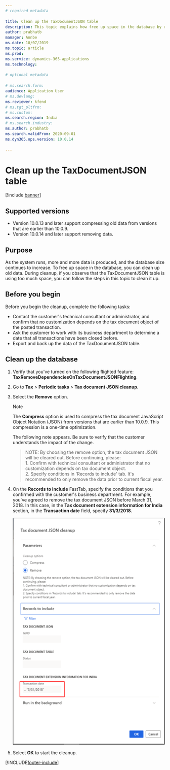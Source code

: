 ```yaml
---
# required metadata

title: Clean up the TaxDocumentJSON table 
description: This topic explains how free up space in the database by removing old data from the TaxDocumentJSON table.
author: prabhatb
manager: Annbe
ms.date: 10/07/2019
ms.topic: article
ms.prod: 
ms.service: dynamics-365-applications
ms.technology: 

# optional metadata

# ms.search.form: 
audience: Application User
# ms.devlang: 
ms.reviewer: kfend
# ms.tgt_pltfrm: 
# ms.custom: 
ms.search.region: India
# ms.search.industry: 
ms.author: prabhatb
ms.search.validFrom: 2020-09-01
ms.dyn365.ops.version: 10.0.14

---
```


# Clean up the TaxDocumentJSON table

[!include [banner](../includes/banner.md)]

## Supported versions

- Version 10.0.13 and later support compressing old data from versions that are earlier than 10.0.9.
- Version 10.0.14 and later support removing data.

## Purpose

As the system runs, more and more data is produced, and the database size continues to increase. To free up space in the database, you can clean up old data. During cleanup, if you observe that the TaxDocumentJSON table is using too much space, you can follow the steps in this topic to clean it up.

## Before you begin

Before you begin the cleanup, complete the following tasks:

- Contact the customer's technical consultant or administrator, and confirm that no customization depends on the tax document object of the posted transaction.
- Ask the customer to work with its business department to determine a date that all transactions have been closed before.
- Export and back up the data of the TaxDocumentJSON table.

## Clean up the database

1. Verify that you've turned on the following flighted feature: **TaxRemoveDependenciesOnTaxDocumentJSONFlighting**.
2. Go to **Tax** \> **Periodic tasks** \> **Tax document JSON cleanup**. 
3. Select the **Remove** option.

    > [!NOTE]
    > The **Compress** option is used to compress the tax document JavaScript Object Notation (JSON) from versions that are earlier than 10.0.9. This compression is a one-time optimization.

    The following note appears. Be sure to verify that the customer understands the impact of the change.

    > NOTE: By choosing the remove option, the tax document JSON will be cleared out. Before continuing, please:  
    > 1\. Confirm with technical consultant or administrator that no customization depends on tax document object.  
    > 2\. Specify conditions in 'Records to include' tab. It's recommended to only remove the data prior to current fiscal year.

4. On the **Records to include** FastTab, specify the conditions that you confirmed with the customer's business department. For example, you've agreed to remove the tax document JSON before March 31, 2018. In this case, in the **Tax document extension information for India** section, in the **Transaction date** field, specify **31/3/2018**.

    ![Transaction date field in the Tax document extension information for India section](media/tax-document-json-02.png)

5. Select **OK** to start the cleanup.


[!INCLUDE[footer-include](../../includes/footer-banner.md)]